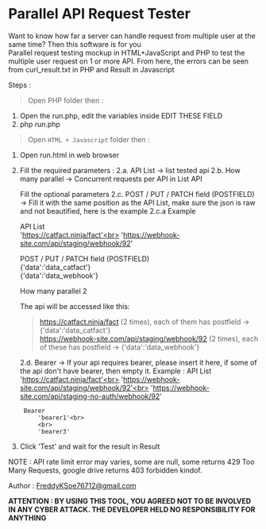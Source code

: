 # Parallel API Request Tester
Want to know how far a server can handle request from multiple user at the same time? Then this software is for you<br>
Parallel request testing mockup in HTML+JavaScript and PHP to test the multiple user request on 1 or more API. From here, the errors can be seen from curl_result.txt in PHP and Result in Javascript

Steps : 
> Open PHP folder then :
1. Open the run.php, edit the variables inside EDIT THESE FIELD
2. php run.php 

> Open `HTML + Javascript` folder then :
1. Open run.html in web browser
2. Fill the required parameters : 
    2.a. API List -> list tested api
    2.b. How many parallel -> Concurrent requests per API in List API
    
   Fill the optional parameters
    2.c. POST / PUT / PATCH field (POSTFIELD) -> Fill it with the same position as the API List, make sure the json is raw and not beautified, here is the example
       2.c.a Example
    
      API List  
          'https://catfact.ninja/fact'<br>
          'https://webhook-site.com/api/staging/webhook/92'
          
      POST / PUT / PATCH field (POSTFIELD)  
          {'data':'data_catfact'}<br>
          {'data':'data_webhook'}
     
      How many parallel 
          2
     
      The api will be accessed like this: 
      > https://catfact.ninja/fact (2 times), each of them has postfield -> {'data':'data_catfact'}<br>
      > https://webhook-site.com/api/staging/webhook/92 (2 times), each of these has postfield -> {'data':'data_webhook'}

    2.d. Bearer -> If your api requires bearer, please insert it here, if some of the api don't have bearer, then empty it. Example : 
        API List  
          'https://catfact.ninja/fact'<br>
          'https://webhook-site.com/api/staging/webhook/92'<br>
          'https://webhook-site.com/api/staging-no-auth/webhook/92'
          
        Bearer  
            'bearer1'<br>
            <br>
            'bearer3'

4. Click 'Test' and wait for the result in Result

NOTE : API rate limit error may varies, some are null, some returns 429 Too Many Requests, google drive returns 403 forbidden kindof.

Author : FreddyKSoe76712@gmail.com

<b>ATTENTION : BY USING THIS TOOL, YOU AGREED NOT TO BE INVOLVED IN ANY CYBER ATTACK. THE DEVELOPER HELD NO RESPONSIBILITY FOR ANYTHING</b>

